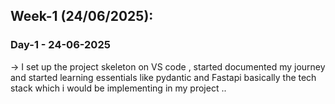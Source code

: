 ## Week-1 (24/06/2025):

### Day-1 - 24-06-2025
-> I set up the project skeleton on VS code , started documented my journey  and started learning essentials like pydantic and Fastapi basically the tech stack which i would be implementing in my project ..


